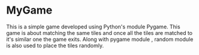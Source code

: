 # MyGame
This is a simple game developed using Python's module Pygame. This game is about matching the same tiles and once all the tiles are matched to it's similar one the game exits. Along with pygame module , random module is also used to place the tiles randomly.
